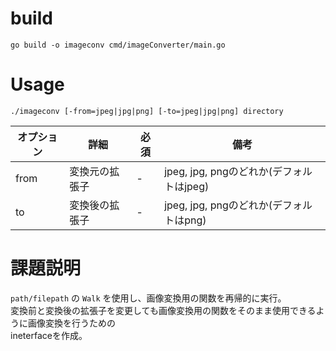 # build
```
go build -o imageconv cmd/imageConverter/main.go
```

# Usage
```
./imageconv [-from=jpeg|jpg|png] [-to=jpeg|jpg|png] directory
```

|オプション|詳細        |必須 |備考|
|--------|------------|-----|--|
|from    |変換元の拡張子|  -  |jpeg, jpg, pngのどれか(デフォルトはjpeg)|
|to      |変換後の拡張子|  -  |jpeg, jpg, pngのどれか(デフォルトはpng)|


# 課題説明
`path/filepath` の `Walk` を使用し、画像変換用の関数を再帰的に実行。  
変換前と変換後の拡張子を変更しても画像変換用の関数をそのまま使用できるように画像変換を行うための  
ineterfaceを作成。
